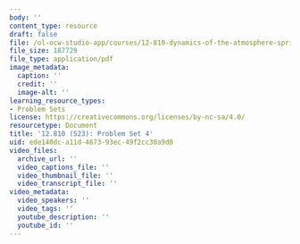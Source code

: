 ```yaml
---
body: ''
content_type: resource
draft: false
file: /ol-ocw-studio-app/courses/12-810-dynamics-of-the-atmosphere-spring-2023/mit12_810_s23_pset4.pdf
file_size: 187729
file_type: application/pdf
image_metadata:
  caption: ''
  credit: ''
  image-alt: ''
learning_resource_types:
- Problem Sets
license: https://creativecommons.org/licenses/by-nc-sa/4.0/
resourcetype: Document
title: '12.810 (S23): Problem Set 4'
uid: ede140dc-a11d-4673-93ec-49f2cc30a9d0
video_files:
  archive_url: ''
  video_captions_file: ''
  video_thumbnail_file: ''
  video_transcript_file: ''
video_metadata:
  video_speakers: ''
  video_tags: ''
  youtube_description: ''
  youtube_id: ''
---
```

